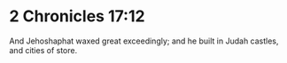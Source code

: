 # 2 Chronicles 17:12

And Jehoshaphat waxed great exceedingly; and he built in Judah castles, and cities of store.